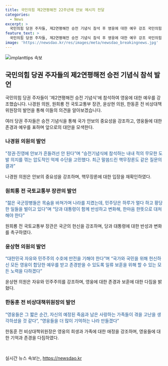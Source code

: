 ```yaml
---
title: 국민의힘 제2연평해전 22주년에 안보 메시지 전달
categories:
  - News
excerpt: >
  국민의힘 당권 주자들, 제2연평해전 승전 기념식 참석 후 영웅에 대한 예우 강조 국민의힘 당권 주자들이 제2연평해전 승전 기념식에 참석하여 영웅에 대한 예우를 강조했습니다. 이들은 안보를 강조하고 국가를 위해 헌신한 영웅들의 존경을 표시했으며, 민주당과 대통령에게 반성과 변화를 촉구하는 발언을 했습니다. 또한, 고(故) 한상국 상사를 기리는 동화책을 소개하며 영웅들을 더 많이 기억하는 나라를 만들겠다고 밝혔습니다.
feature_text: >
  국민의힘 당권 주자들, 제2연평해전 승전 기념식 참석 후 영웅에 대한 예우 강조 국민의힘 당권 주자들이 제2연평해전 승전 기념식에 참석하여 영웅에 대한 예우를 강조했습니다. 이들은 안보를 강조하고 국가를 위해 헌신한 영웅들의 존경을 표시했으며, 민주당과 대통령에게 반성과 변화를 촉구하는 발언을 했습니다. 또한, 고(故) 한상국 상사를 기리는 동화책을 소개하며 영웅들을 더 많이 기억하는 나라를 만들겠다고 밝혔습니다.
image: 'https://newsdao.kr/res/images/meta/newsdao_breakingnews.jpg'
---
```


<p><img src="https://newsdao.kr/res/images/meta/newsdao_breakingnews.jpg" alt="implanttips 속보" /></p>

<h2 data-ke-size="size26">국민의힘 당권 주자들의 제2연평해전 승전 기념식 참석 발언</h2>

<p>국민의힘 당권 주자들이 '제2연평해전 승전 기념식'에 참석하여 영웅에 대한 예우를 강조했습니다. 나경원 의원, 원희룡 전 국토교통부 장관, 윤상현 의원, 한동훈 전 비상대책위원장의 발언을 통해 이들의 의견을 알아보겠습니다.</p>

<p data-ke-size="size16">여러 당권 주자들은 승전 기념식을 통해 국가 안보의 중요성을 강조하고, 영웅들에 대한 존경과 예우를 표하며 앞으로의 대안을 모색한다.</p>

<h3>나경원 의원의 발언</h3>

<p data-ke-size="size16"><span style="color: #1a5490;">"정권·진영에 안보가 흔들려선 안 된다”며 “승전기념식에 참석하는 내내 적의 무모한 도발 의지를 꺾는 압도적인 억제 수단을 고민했다. 최근 말씀드린 핵무장론도 같은 질문의 결과”</span></p>

<p data-ke-size="size16">나경원 의원은 안보의 중요성을 강조하며, 핵무장론에 대한 입장을 재확인하였다.</p>

<h3>원희룡 전 국토교통부 장관의 발언</h3>

<p data-ke-size="size16"><span style="color: #1a5490;">“젊은 국군장병들은 목숨을 바쳐가며 나라를 지켰는데, 민주당은 하루가 멀다 하고 황당한 일들을 벌이고 있다”며 “당과 대통령이 함께 반성하고 변화해, 한마음 한뜻으로 대처해야 한다”</span></p>

<p data-ke-size="size16">원희룡 전 국토교통부 장관은 국군의 헌신을 강조하며, 당과 대통령에 대한 반성과 변화를 촉구하였다.</p>

<h3>윤상현 의원의 발언</h3>

<p data-ke-size="size16"><span style="color: #1a5490;">“대한민국 자유와 민주주의 수호에 만전을 기해야 한다”며 “국가와 국민을 위해 헌신하신 모든 영웅이 합당한 예우를 받고 존경받을 수 있도록 일류 보훈을 위해 할 수 있는 모든 노력을 다하겠다”</span></p>

<p data-ke-size="size16">윤상현 의원은 자유와 민주주의를 강조하며, 영웅에 대한 존경과 보훈에 대한 다짐을 밝혔다.</p>

<h3>한동훈 전 비상대책위원장의 발언</h3>

<p data-ke-size="size16"><span style="color: #1a5490;">“영웅들은 그 짧은 순간, 자신의 예정된 죽음과 남은 사랑하는 가족들이 겪을 고난을 생각하셨을 것 같다”, “영웅들을 더 많이 기억하는 나라 만들겠다”</span></p>

<p data-ke-size="size16">한동훈 전 비상대책위원장은 영웅의 희생과 가족에 대한 애정을 강조하며, 영웅들에 대한 기억과 존경을 다짐하였다.</p>

<p data-ke-size="size16">&nbsp;</p>
실시간 뉴스 속보는, <a href="https://newsdao.kr" rel="dofollow">https://newsdao.kr</a>



